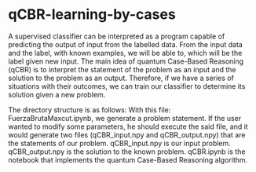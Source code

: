 # qCBR-learning-by-cases
A supervised classifier can be interpreted as a program capable of predicting the output of input from the labelled data. From the input data and the label, with known examples, we will be able to, which will be the label given new input.  The main idea of quantum Case-Based Reasoning (qCBR) is to interpret the statement of the problem as an input and the solution to the problem as an output. Therefore, if we have a series of situations with their outcomes, we can train our classifier to determine its solution given a new problem.

The directory structure is as follows:
With this file: FuerzaBrutaMaxcut.ipynb, we generate a problem statement. If the user wanted to modify some parameters, he should execute the said file, and it would generate two files (qCBR_input.npy and qCBR_output.npy) that are the statements of our problem.
qCBR_input.npy is our input problem.
qCBR_output.npy is the solution to the known problem.
qCBR.ipynb is the notebook that implements the quantum Case-Based Reasoning algorithm.
